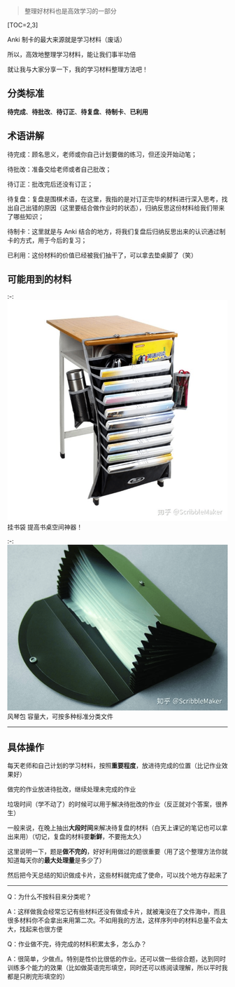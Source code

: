 
> 整理好材料也是高效学习的一部分

[TOC=2,3]

Anki 制卡的最大来源就是学习材料（废话）

所以，高效地整理学习材料，能让我们事半功倍

就让我与大家分享一下，我的学习材料整理方法吧！

## 分类标准

**待完成**、**待批改**、**待订正**、**待复盘**、**待制卡**、**已利用**

## 术语讲解

待完成：顾名思义，老师或你自己计划要做的练习，但还没开始动笔；

待批改：准备交给老师或者自己批改；

待订正：批改完后还没有订正；

待复盘：复盘是围棋术语，在这里，我指的是对订正完毕的材料进行深入思考，找出自己出错的原因（这里要结合做作业时的状态），归纳反思这份材料给我们带来了哪些知识；

待制卡：这里就是与 Anki 结合的地方，将我们复盘后归纳反思出来的认识通过制卡的方式，用于今后的复习；

已利用：这份材料的价值已经被我们抽干了，可以拿去垫桌脚了（笑）

## 可能用到的材料

:-: ![](../images/image5.png)
挂书袋
提高书桌空间神器！

:-: ![](../images/image10.png)
风琴包
容量大，可按多种标准分类文件
*****
## 具体操作

每天老师和自己计划的学习材料，按照**重要程度**，放进待完成的位置（比记作业效果好）

做完的作业放进待批改，继续处理未完成的作业

垃圾时间（学不动了）的时候可以用于解决待批改的作业（反正就对个答案，很养生）

一般来说，在晚上抽出**大段时间**来解决待复盘的材料（白天上课记的笔记也可以拿出来用）（切记，复盘的材料要**新鲜**，不要拖太久）

这里说明一下，题是**做不完的**，好好利用做过的题很重要（用了这个整理方法你就知道每天你的**最大处理量**是多少了）

然后把今天总结的知识做成卡片，这些材料就完成了使命，可以找个地方存起来了
*****
Q：为什么不按科目来分类呢？

A：这样做我会经常忘记有些材料还没有做成卡片，就被淹没在了文件海中，而且很多材料你不会拿出来用第二次。不如用我的方法，这样序列中的材料总量不会太大，找起来也很方便

Q：作业做不完，待完成的材料积累太多，怎么办？

A：很简单，少做点。特别是性价比很低的作业。还可以做一些综合题，达到同时训练多个能力的效果（比如做英语完形填空，同时还可以练阅读理解，所以平时我都是只刷完形填空的）

